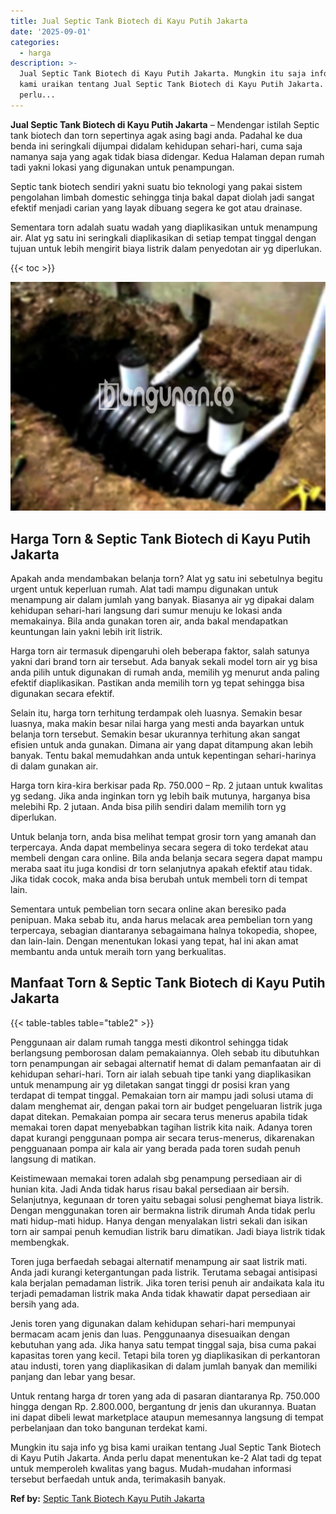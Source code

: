 ```yaml
---
title: Jual Septic Tank Biotech di Kayu Putih Jakarta
date: '2025-09-01'
categories:
  - harga
description: >-
  Jual Septic Tank Biotech di Kayu Putih Jakarta. Mungkin itu saja info yg bisa
  kami uraikan tentang Jual Septic Tank Biotech di Kayu Putih Jakarta. Anda
  perlu...
---
```


**Jual Septic Tank Biotech di Kayu Putih Jakarta** – Mendengar istilah Septic tank biotech dan torn sepertinya agak asing bagi anda. Padahal ke dua benda ini seringkali dijumpai didalam kehidupan sehari-hari, cuma saja namanya saja yang agak tidak biasa didengar. Kedua Halaman depan rumah tadi yakni lokasi yang digunakan untuk penampungan.

Septic tank biotech sendiri yakni suatu bio teknologi yang pakai sistem pengolahan limbah domestic sehingga tinja bakal dapat diolah jadi sangat efektif menjadi carian yang layak dibuang segera ke got atau drainase.

Sementara torn adalah suatu wadah yang diaplikasikan untuk menampung air. Alat yg satu ini seringkali diaplikasikan di setiap tempat tinggal dengan tujuan untuk lebih mengirit biaya listrik dalam penyedotan air yg diperlukan.

{{< toc >}}

![Jual Septic Tank Biotech di Kayu Putih Jakarta](/images/jual-bio-septictank-23.png)

## Harga Torn & Septic Tank Biotech di Kayu Putih Jakarta

Apakah anda mendambakan belanja torn? Alat yg satu ini sebetulnya begitu urgent untuk keperluan rumah. Alat tadi mampu digunakan untuk menampung air dalam jumlah yang banyak. Biasanya air yg dipakai dalam kehidupan sehari-hari langsung dari sumur menuju ke lokasi anda memakainya. Bila anda gunakan toren air, anda bakal mendapatkan keuntungan lain yakni lebih irit listrik.

Harga torn air termasuk dipengaruhi oleh beberapa faktor, salah satunya yakni dari brand torn air tersebut. Ada banyak sekali model torn air yg bisa anda pilih untuk digunakan di rumah anda, memilih yg menurut anda paling efektif diaplikasikan. Pastikan anda memilih torn yg tepat sehingga bisa digunakan secara efektif.

Selain itu, harga torn terhitung terdampak oleh luasnya. Semakin besar luasnya, maka makin besar nilai harga yang mesti anda bayarkan untuk belanja torn tersebut. Semakin besar ukurannya terhitung akan sangat efisien untuk anda gunakan. Dimana air yang dapat ditampung akan lebih banyak. Tentu bakal memudahkan anda untuk kepentingan sehari-harinya di dalam gunakan air.

Harga torn kira-kira berkisar pada Rp. 750.000 – Rp. 2 jutaan untuk kwalitas yg sedang. Jika anda inginkan torn yg lebih baik mutunya, harganya bisa melebihi Rp. 2 jutaan. Anda bisa pilih sendiri dalam memilih torn yg diperlukan.

Untuk belanja torn, anda bisa melihat tempat grosir torn yang amanah dan terpercaya. Anda dapat membelinya secara segera di toko terdekat atau membeli dengan cara online. Bila anda belanja secara segera dapat mampu meraba saat itu juga kondisi dr torn selanjutnya apakah efektif atau tidak. Jika tidak cocok, maka anda bisa berubah untuk membeli torn di tempat lain.

Sementara untuk pembelian torn secara online akan beresiko pada penipuan. Maka sebab itu, anda harus melacak area pembelian torn yang terpercaya, sebagian diantaranya sebagaimana halnya tokopedia, shopee, dan lain-lain. Dengan menentukan lokasi yang tepat, hal ini akan amat membantu anda untuk meraih torn yang berkualitas.

## Manfaat Torn & Septic Tank Biotech di Kayu Putih Jakarta

{{< table-tables table="table2" >}}

Penggunaan air dalam rumah tangga mesti dikontrol sehingga tidak berlangsung pemborosan dalam pemakaiannya. Oleh sebab itu dibutuhkan torn penampungan air sebagai alternatif hemat di dalam pemanfaatan air di kehidupan sehari-hari. Torn air ialah sebuah tipe tanki yang diaplikasikan untuk menampung air yg diletakan sangat tinggi dr posisi kran yang terdapat di tempat tinggal. Pemakaian torn air mampu jadi solusi utama di dalam menghemat air, dengan pakai torn air budget pengeluaran listrik juga dapat ditekan. Pemakaian pompa air secara terus menerus apabila tidak memakai toren dapat menyebabkan tagihan listrik kita naik. Adanya toren dapat kurangi penggunaan pompa air secara terus-menerus, dikarenakan pengguanaan pompa air kala air yang berada pada toren sudah penuh langsung di matikan.

Keistimewaan memakai toren adalah sbg penampung persediaan air di hunian kita. Jadi Anda tidak harus risau bakal persediaan air bersih. Selanjutnya, kegunaan dr toren yaitu sebagai solusi penghemat biaya listrik. Dengan menggunakan toren air bermakna listrik dirumah Anda tidak perlu mati hidup-mati hidup. Hanya dengan menyalakan listri sekali dan isikan torn air sampai penuh kemudian listrik baru dimatikan. Jadi biaya listrik tidak membengkak.

Toren juga berfaedah sebagai alternatif menampung air saat listrik mati. Anda jadi kurangi ketergantungan pada listrik. Terutama sebagai antisipasi kala berjalan pemadaman listrik. Jika toren terisi penuh air andaikata kala itu terjadi pemadaman listrik maka Anda tidak khawatir dapat persediaan air bersih yang ada.

Jenis toren yang digunakan dalam kehidupan sehari-hari mempunyai bermacam acam jenis dan luas. Penggunaanya disesuaikan dengan kebutuhan yang ada. Jika hanya satu tempat tinggal saja, bisa cuma pakai kapasitas toren yang kecil. Tetapi bila toren yg diaplikasikan di perkantoran atau industi, toren yang diaplikasikan di dalam jumlah banyak dan memiliki panjang dan lebar yang besar.

Untuk rentang harga dr toren yang ada di pasaran diantaranya Rp. 750.000 hingga dengan Rp. 2.800.000, bergantung dr jenis dan ukurannya. Buatan ini dapat dibeli lewat marketplace ataupun memesannya langsung di tempat perbelanjaan dan toko bangunan terdekat kami.

Mungkin itu saja info yg bisa kami uraikan tentang Jual Septic Tank Biotech di Kayu Putih Jakarta. Anda perlu dapat menentukan ke-2 Alat tadi dg tepat untuk memperoleh kwalitas yang bagus. Mudah-mudahan informasi tersebut berfaedah untuk anda, terimakasih banyak.

**Ref by:** [Septic Tank Biotech Kayu Putih Jakarta](https://id.wikipedia.org/wiki/Septic)
